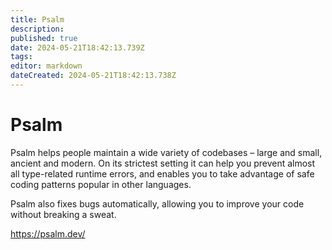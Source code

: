 ```yaml
---
title: Psalm
description: 
published: true
date: 2024-05-21T18:42:13.739Z
tags: 
editor: markdown
dateCreated: 2024-05-21T18:42:13.738Z
---
```


# Psalm

Psalm helps people maintain a wide variety of codebases – large and small, ancient and modern. On its strictest setting it can help you prevent almost all type-related runtime errors, and enables you to take advantage of safe coding patterns popular in other languages.

Psalm also fixes bugs automatically, allowing you to improve your code without breaking a sweat.

<https://psalm.dev/>
